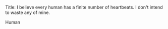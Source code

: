 Title: I believe every human has a finite number of heartbeats. I don't intend to waste any of mine.

Human
